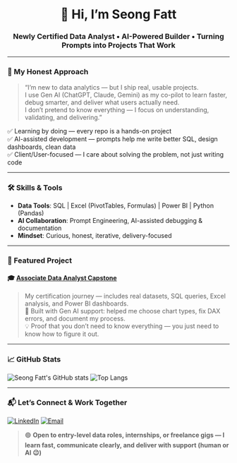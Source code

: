 <!-- README.md for https://github.com/seongfatt -->

<h1 align="center">👋 Hi, I’m Seong Fatt</h1>
<h3 align="center">Newly Certified Data Analyst • AI-Powered Builder • Turning Prompts into Projects That Work</h3>

---

### 🎯 My Honest Approach
> “I’m new to data analytics — but I ship real, usable projects.  
> I use Gen AI (ChatGPT, Claude, Gemini) as my co-pilot to learn faster, debug smarter, and deliver what users actually need.  
> I don’t pretend to know everything — I focus on understanding, validating, and delivering.”

✅ Learning by doing — every repo is a hands-on project  
✅ AI-assisted development — prompts help me write better SQL, design dashboards, clean data  
✅ Client/User-focused — I care about solving the problem, not just writing code

---

### 🛠️ Skills & Tools
- **Data Tools**: SQL | Excel (PivotTables, Formulas) | Power BI | Python (Pandas)
- **AI Collaboration**: Prompt Engineering, AI-assisted debugging & documentation
- **Mindset**: Curious, honest, iterative, delivery-focused

---

### 📂 Featured Project

#### 🎓 [Associate Data Analyst Capstone](https://github.com/seongfatt/associate-data-analyst)
> My certification journey — includes real datasets, SQL queries, Excel analysis, and Power BI dashboards.  
> 🤖 Built with Gen AI support: helped me choose chart types, fix DAX errors, and document my process.  
> 💡 Proof that you don’t need to know everything — you just need to know how to figure it out.

---

### 📈 GitHub Stats

![Seong Fatt's GitHub stats](https://github-readme-stats.vercel.app/api?username=seongfatt&show_icons=true&theme=radical&hide_border=true)
![Top Langs](https://github-readme-stats.vercel.app/api/top-langs/?username=seongfatt&layout=compact&theme=radical&hide_border=true)

---

### 📬 Let’s Connect & Work Together

[![LinkedIn](https://img.shields.io/badge/LinkedIn-Connect-blue?style=for-the-badge&logo=linkedin)](https://linkedin.com/in/tang-seong-fatt)
[![Email](https://img.shields.io/badge/Email-Contact%20Me-red?style=for-the-badge&logo=gmail)](mailto:sftang1979@gmail.com)

> 🟢 **Open to entry-level data roles, internships, or freelance gigs — I learn fast, communicate clearly, and deliver with support (human or AI 😉)**
